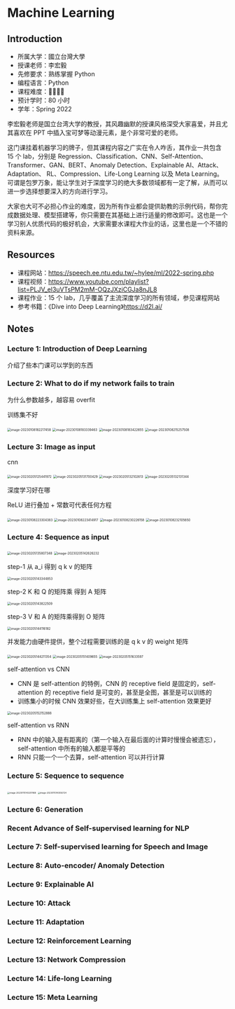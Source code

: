 # Machine Learning

## Introduction

- 所属大学：國立台灣大學
- 授课老师：李宏毅
- 先修要求：熟练掌握 Python
- 编程语言：Python
- 课程难度：🌟🌟🌟🌟
- 预计学时：80 小时
- 学年：Spring 2022

李宏毅老师是国立台湾大学的教授，其风趣幽默的授课风格深受大家喜爱，并且尤其喜欢在 PPT 中插入宝可梦等动漫元素，是个非常可爱的老师。

这门课挂着机器学习的牌子，但其课程内容之广实在令人咋舌，其作业一共包含 15 个 lab，分别是 Regression、Classification、CNN、Self-Attention、Transformer、GAN、BERT、Anomaly Detection、Explainable AI、Attack、Adaptation、 RL、Compression、Life-Long Learning 以及 Meta Learning。可谓是包罗万象，能让学生对于深度学习的绝大多数领域都有一定了解，从而可以进一步选择想要深入的方向进行学习。

大家也大可不必担心作业的难度，因为所有作业都会提供助教的示例代码，帮你完成数据处理、模型搭建等，你只需要在其基础上进行适量的修改即可。这也是一个学习别人优质代码的极好机会，大家需要水课程大作业的话，这里也是一个不错的资料来源。

## Resources

- 课程网站：https://speech.ee.ntu.edu.tw/~hylee/ml/2022-spring.php
- 课程视频：https://www.youtube.com/playlist?list=PLJV_el3uVTsPM2mM-OQzJXziCGJa8nJL8
- 课程作业：15 个 lab，几乎覆盖了主流深度学习的所有领域，参见课程网站
- 参考书籍：《Dive into Deep Learning》https://d2l.ai/

## Notes

### Lecture 1: Introduction of Deep Learning

介绍了些本门课可以学到的东西

### Lecture 2: What to do if my network fails to train

为什么参数越多，越容易 overfit

训练集不好

<img src="./images/image-20230108182217458.png" alt="image-20230108182217458" style="zoom:50%;" />

<img src="./images/image-20230108183339463.png" alt="image-20230108183339463" style="zoom:50%;" />

<img src="./images/image-20230108183422655.png" alt="image-20230108183422655" style="zoom:50%;" />

<img src="./images/image-20230108215257508.png" alt="image-20230108215257508" style="zoom:50%;" />

### Lecture 3: Image as input

cnn

<img src="./images/image-20230205125441972.png" alt="image-20230205125441972" style="zoom:50%;" />

<img src="./images/image-20230205131700429.png" alt="image-20230205131700429" style="zoom:50%;" />

<img src="./images/image-20230205132102613.png" alt="image-20230205132102613" style="zoom:50%;" />

<img src="./images/image-20230205132131344.png" alt="image-20230205132131344" style="zoom:50%;" />

深度学习好在哪

ReLU 进行叠加 + 常数可代表任何方程

<img src="./images/image-20230108223304383.png" alt="image-20230108223304383" style="zoom:50%;" />

<img src="./images/image-20230108223414917.png" alt="image-20230108223414917" style="zoom:50%;" />

<img src="./images/image-20230108230226158.png" alt="image-20230108230226158" style="zoom:50%;" />

<img src="./images/image-20230108232105650.png" alt="image-20230108232105650" style="zoom:50%;" />

### Lecture 4: Sequence as input

<img src="./images/image-20230205135807348.png" alt="image-20230205135807348" style="zoom:50%;" />

<img src="./images/image-20230205142626232.png" alt="image-20230205142626232" style="zoom:50%;" />

step-1 从 a_i 得到 q k v 的矩阵

<img src="./images/image-20230205143344853.png" alt="image-20230205143344853" style="zoom:50%;" />

step-2 K 和 Q 的矩阵乘 得到 A 矩阵

<img src="./images/image-20230205143822509.png" alt="image-20230205143822509" style="zoom:50%;" />

step-3 V 和 A 的矩阵乘得到 O 矩阵

<img src="./images/image-20230205144116182.png" alt="image-20230205144116182" style="zoom:50%;" />

并发能力由硬件提供，整个过程需要训练的是 q k v 的 weight 矩阵

<img src="./images/image-20230205144211354.png" alt="image-20230205144211354" style="zoom:50%;" />

<img src="./images/image-20230205151409655.png " alt="image-20230205151409655" style="zoom:50%;" />

<img src="./images/image-20230205151633597.png" alt="image-20230205151633597" style="zoom:50%;" />

self-attention vs CNN

- CNN 是 self-attention 的特例，CNN 的 receptive field 是固定的，self-attention 的 receptive field 是可变的，甚至是全图，甚至是可以训练的
- 训练集小的时候 CNN 效果好些，在大训练集上 self-attention 效果更好

<img src="./images/image-20230205152152888.png" alt="image-20230205152152888" style="zoom:50%;" />

self-attention vs RNN

- RNN 中的输入是有距离的（第一个输入在最后面的计算时慢慢会被遗忘），self-attention 中所有的输入都是平等的
- RNN 只能一个一个去算，self-attention 可以并行计算

### Lecture 5: Sequence to sequence

<img src="./images/image-20230115143207868.png" alt="image-20230115143207868" style="zoom: 33%;" />

<img src="./images/image-20230115143556724.png" alt="image-20230115143556724" style="zoom:33%;" />

### Lecture 6: Generation

### Recent Advance of Self-supervised learning for NLP

### Lecture 7: Self-supervised learning for Speech and Image

### Lecture 8: Auto-encoder/ Anomaly Detection

### Lecture 9: Explainable AI

### Lecture 10: Attack

### Lecture 11: Adaptation

### Lecture 12: Reinforcement Learning

### Lecture 13: Network Compression

### Lecture 14: Life-long Learning

### Lecture 15: Meta Learning
